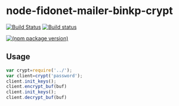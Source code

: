 node-fidonet-mailer-binkp-crypt
===============================

[![Build Status](https://travis-ci.org/askovpen/node-fidonet-mailer-binkp-crypt.svg?branch=master)](https://travis-ci.org/askovpen/node-fidonet-mailer-binkp-crypt)
[![Build status](https://ci.appveyor.com/api/projects/status/c3l0au95nkaohx1h)](https://ci.appveyor.com/project/askovpen/node-fidonet-mailer-binkp-crypt)

[![(npm package version)](https://nodei.co/npm/fidonet-mailer-binkp-crypt.png?downloads=true)](https://npmjs.org/package/fidonet-mailer-binkp-crypt)

## Usage

```js
var crypt=require('../');
var client=crypt('password');
client.init_keys();
client.encrypt_buf(buf)
client.init_keys();
client.decrypt_buf(buf)
```
